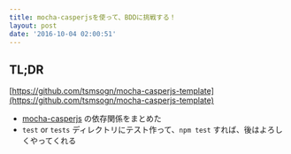 ```yaml
---
title: mocha-casperjsを使って、BDDに挑戦する！
layout: post
date: '2016-10-04 02:00:51'
---
```


## TL;DR

[https://github.com/tsmsogn/mocha-casperjs-template](https://github.com/tsmsogn/mocha-casperjs-template)

- [mocha-casperjs](https://github.com/nathanboktae/mocha-casperjs) の依存関係をまとめた
- `test` or `tests` ディレクトリにテスト作って、`npm test` すれば、後はよろしくやってくれる